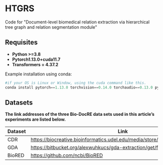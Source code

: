 # HTGRS
Code for "Document-level biomedical relation extraction via hierarchical tree graph and relation segmentation module"


## Requisites

- **Python >=3.8**
- **Pytorch1.13.0+cuda11.7**
- **Transformers = 4.37.2**

Example installation using conda:

```Python
#if your OS is Linux or Window, using the cuda command like this.
conda install pytorch==1.13.0 torchvision==0.14.0 torchaudio==0.13.0 pytorch-cuda=11.7 -c pytorch -c nvidia
```

## Datasets

**The link addresses of the three Bio-DocRE data sets used in this article’s experiments are listed below.**

| Dataset | Link |
| ------- | ---- |
| CDR     |   https://biocreative.bioinformatics.udel.edu/media/store/files/2016/CDR_Data.zip   |
| GDA     |   https://bitbucket.org/alexwuhkucs/gda-extraction/get/fd4a7409365e.zip   |
| BioRED  |   https://github.com/ncbi/BioRED   |


